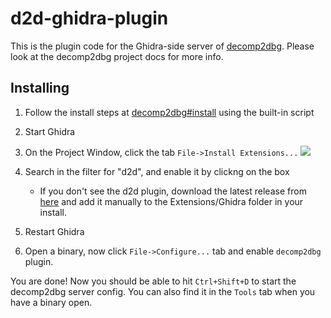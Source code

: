# d2d-ghidra-plugin
This is the plugin code for the Ghidra-side server of [decomp2dbg](https://github.com/mahaloz/decomp2dbg).
Please look at the decomp2dbg project docs for more info. 

## Installing
1. Follow the install steps at [decomp2dbg#install](https://github.com/mahaloz/decomp2dbg#install) using the built-in script
2. Start Ghidra
3. On the Project Window, click the tab `File->Install Extensions...`
![](./data/readme_0.png)

4. Search in the filter for "d2d", and enable it by clickng on the box
	- If you don't see the d2d plugin, download the latest release from [here](https://github.com/mahaloz/decomp2dbg/releases/latest/download/d2d-ghidra-plugin.zip) and add it manually to the Extensions/Ghidra folder in your install.

5. Restart Ghidra
6. Open a binary, now click `File->Configure...` tab and enable `decomp2dbg` plugin.

You are done! Now you should be able to hit `Ctrl+Shift+D` to start the decomp2dbg server config. 
You can also find it in the `Tools` tab when you have a binary open.  
